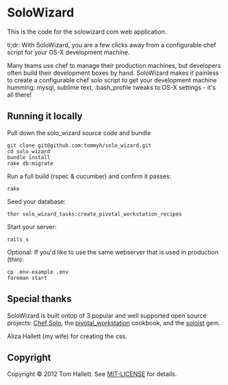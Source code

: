 # SoloWizard #

This is the code for the solowizard.com web application.

tl;dr: With SoloWizard, you are a few clicks away from a configurable chef script for your OS-X development machine.

Many teams use chef to manage their production machines, but developers often build their development boxes by hand. SoloWizard makes it painless to create a configurable chef solo script to get your development machine humming: mysql, sublime text, .bash_profile tweaks to OS-X settings - it's all there!

## Running it locally ##

Pull down the solo_wizard source code and bundle

```
git clone git@github.com:tommyh/solo_wizard.git
cd solo_wizard
bundle install
rake db:migrate
```

Run a full build (rspec & cucumber) and confirm it passes:

```
rake
```

Seed your database:

```
thor solo_wizard_tasks:create_pivotal_workstation_recipes
```

Start your server:

```
rails s
```

Optional: If you'd like to use the same webserver that is used in production (thin):

```
cp .env-example .env
foreman start
```

## Special thanks ##

SoloWizard is built ontop of 3 popular and well supported open source projects: [Chef Solo](http://wiki.opscode.com/display/chef/Chef+Solo), the [pivotal_workstation](https://github.com/pivotal/pivotal_workstation) cookbook, and the [soloist](https://github.com/mkocher/soloist) gem.

Aliza Hallett (my wife) for creating the css.

## Copyright ##

Copyright © 2012 Tom Hallett. See [MIT-LICENSE](https://github.com/tommyh/solo_wizard/blob/master/MIT-LICENSE) for details.


